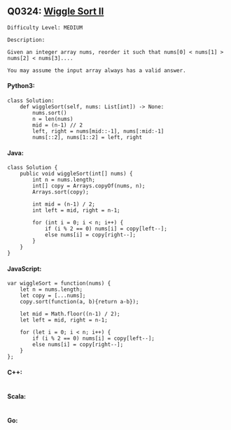 ## Q0324: [Wiggle Sort II](https://leetcode.com/problems/wiggle-sort-ii/)

```
Difficulty Level: MEDIUM
```

```
Description:

Given an integer array nums, reorder it such that nums[0] < nums[1] > nums[2] < nums[3]....

You may assume the input array always has a valid answer.
```

#### Python3:

```
class Solution:
    def wiggleSort(self, nums: List[int]) -> None:
        nums.sort()
        n = len(nums)
        mid = (n-1) // 2
        left, right = nums[mid::-1], nums[:mid:-1]
        nums[::2], nums[1::2] = left, right
```

#### Java:

```
class Solution {
    public void wiggleSort(int[] nums) {
        int n = nums.length;
        int[] copy = Arrays.copyOf(nums, n);
        Arrays.sort(copy);
        
        int mid = (n-1) / 2;
        int left = mid, right = n-1;

        for (int i = 0; i < n; i++) {
            if (i % 2 == 0) nums[i] = copy[left--];
            else nums[i] = copy[right--];
        }
    }
}
```

#### JavaScript:

```
var wiggleSort = function(nums) {
    let n = nums.length;
    let copy = [...nums];
    copy.sort(function(a, b){return a-b});
        
    let mid = Math.floor((n-1) / 2);
    let left = mid, right = n-1;

    for (let i = 0; i < n; i++) {
        if (i % 2 == 0) nums[i] = copy[left--];
        else nums[i] = copy[right--];
    }
};
```

#### C++:

```

```

#### Scala:

```

```

#### Go:

```

```